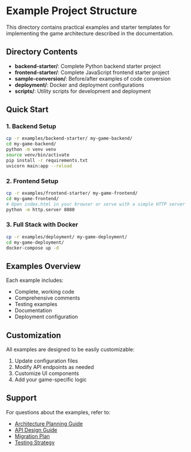# Example Project Structure

This directory contains practical examples and starter templates for implementing the game architecture described in the documentation.

## Directory Contents

- **backend-starter/**: Complete Python backend starter project
- **frontend-starter/**: Complete JavaScript frontend starter project
- **sample-conversion/**: Before/after examples of code conversion
- **deployment/**: Docker and deployment configurations
- **scripts/**: Utility scripts for development and deployment

## Quick Start

### 1. Backend Setup
```bash
cp -r examples/backend-starter/ my-game-backend/
cd my-game-backend/
python -m venv venv
source venv/bin/activate
pip install -r requirements.txt
uvicorn main:app --reload
```

### 2. Frontend Setup
```bash
cp -r examples/frontend-starter/ my-game-frontend/
cd my-game-frontend/
# Open index.html in your browser or serve with a simple HTTP server
python -m http.server 8080
```

### 3. Full Stack with Docker
```bash
cp -r examples/deployment/ my-game-deployment/
cd my-game-deployment/
docker-compose up -d
```

## Examples Overview

Each example includes:
- Complete, working code
- Comprehensive comments
- Testing examples
- Documentation
- Deployment configuration

## Customization

All examples are designed to be easily customizable:
1. Update configuration files
2. Modify API endpoints as needed
3. Customize UI components
4. Add your game-specific logic

## Support

For questions about the examples, refer to:
- [Architecture Planning Guide](../01-architecture-planning.md)
- [API Design Guide](../02-api-design.md)
- [Migration Plan](../04-migration-plan.md)
- [Testing Strategy](../06-testing-integration.md)